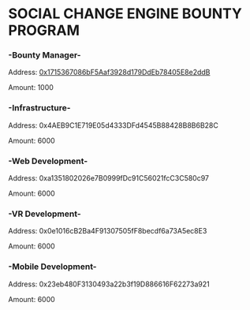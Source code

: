 # SOCIAL CHANGE ENGINE BOUNTY PROGRAM

### -Bounty Manager-
Address:  [0x1715367086bF5Aaf3928d179DdEb78405E8e2ddB](https://etherscan.io/address/0x1715367086bF5Aaf3928d179DdEb78405E8e2ddB)

Amount:  1000

### -Infrastructure-
Address:  0x4AEB9C1E719E05d4333DFd4545B88428B8B6B28C

Amount:  6000

### -Web Development-
Address:  0xa1351802026e7B0999fDc91C56021fcC3C580c97

Amount:  6000

### -VR Development-
Address:  0x0e1016cB2Ba4F91307505fF8becdf6a73A5ec8E3

Amount:  6000

### -Mobile Development-
Address:  0x23eb480F3130493a22b3f19D886616F62273a921

Amount:  6000

